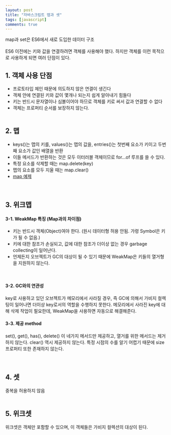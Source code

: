 ```yaml
---
layout: post
title: "자바스크립트 맵과 셋"
tags: [javascript]
comments: true
---
```


map과 set은 ES6에서 새로 도입한 데이터 구조  
<br/>
ES6 이전에는 키와 값을 연결하려면 객체를 사용해야 했다. 하지만 객체를 이런 목적으로 사용하게 되면 여러 단점이 있다.  


## 1. 객체 사용 단점
- 프로토타입 체인 때문에 의도하지 않은 연결이 생긴다
- 객체 안에 연결된 키와 값이 몇개나 되는지 쉽게 알아내기 힘들다
- 키는 반드시 문자열이나 심볼이어야 하므로 객체를 키로 써서 값과 연결할 수 없다
- 객체는 프로퍼티 순서를 보장하지 않는다.
<br/><br/>

## 2. 맵
- keys()는 맵의 키를, values()는 맵의 값을, entries()는 첫번째 요소가 키이고 두번째 요소가 값인 배열을 반환
- 이들 메서드가 반환하는 것은 모두 이터러블 객체이므로 for...of 루프를 쓸 수 있다.
- 특정 요소를 삭제할 때는 map.delete(key)
- 맵의 요소를 모두 지울 때는 map.clear()  
- [map 예제](https://github.com/yoojh9/running-javascript-example/blob/master/ch10/map-test.js)  
<br/><br/>

## 3. 위크맵
#### 3-1. WeakMap 특징 (Map과의 차이점)
- 키는 반드시 객체(Object)여야 한다. (원시 데이터형 허용 안됨. 가령 Symbol은 키가 될 수 없음.)
- 키에 대한 참조가 손실되고, 값에 대한 참조가 더이상 없는 경우 garbage collecting이 일어난다.
- 언제든지 오브젝트가 GC의 대상이 될 수 있기 때문에 WeakMap은 키들의 열거형을 지원하지 않는다.
<br/>

#### 3-2. GC와의 연관성
key로 사용하고 있던 오브젝트가 메모리에서 사라질 경우, 즉 GC에 의해서 가비지 컬렉팅이 일어나면 더이상 key로서의 역할을 수행하지 못한다. 메모리에서 사라진 key에 대해 삭제 작업이 필요한데, WeakMap을 사용하면 자동으로 해결해준다.
<br/>

#### 3-3. 제공 method
set(), get(), has(), delete() 이 네가지 메서드만 제공하고, 열거를 위한 메서드는 제거하지 않는다. clear() 역시 제공하지 않는다. 특정 시점의 수를 알기 어렵기 때문에 size 프로퍼티 또한 존재하지 않는다.  
<br/><br/>

## 4. 셋
중복을 허용하지 않음
<br/><br/>

## 5. 위크셋
위크셋은 객체만 포함할 수 있으며, 이 객체들은 가비지 컬렉션의 대상이 된다.
